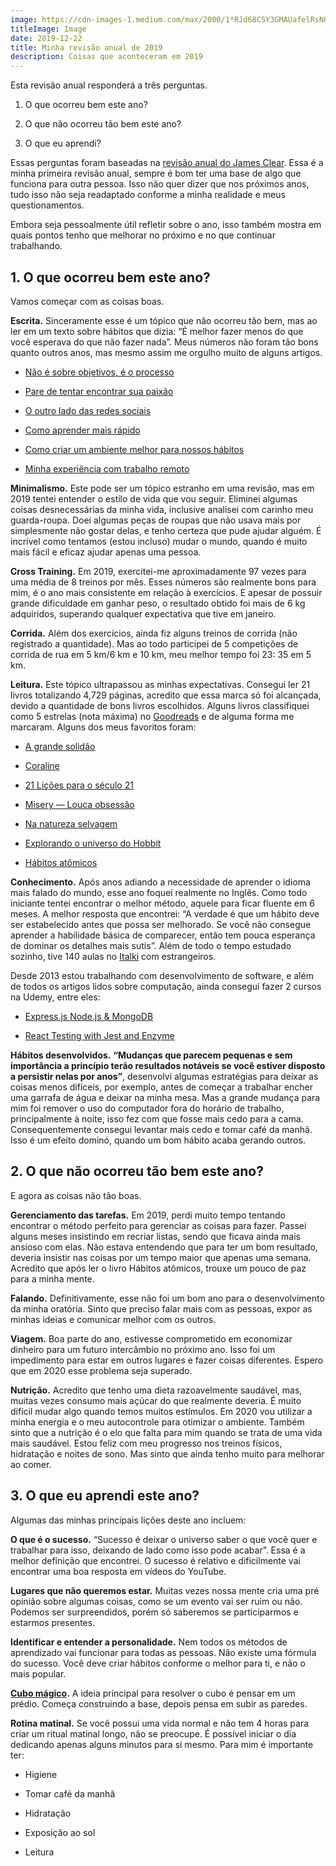 ```yaml
---
image: https://cdn-images-1.medium.com/max/2000/1*RJd68CSY3GMAUafelRsNOw.jpeg
titleImage: Image
date: 2019-12-22
title: Minha revisão anual de 2019
description: Coisas que aconteceram em 2019
---
```


Esta revisão anual responderá a três perguntas.

 1. O que ocorreu bem este ano?

 2. O que não ocorreu tão bem este ano?

 3. O que eu aprendi?

Essas perguntas foram baseadas na [revisão anual do James Clear](https://jamesclear.com/annual-review). Essa é a minha primeira revisão anual, sempre é bom ter uma base de algo que funciona para outra pessoa. Isso não quer dizer que nos próximos anos, tudo isso não seja readaptado conforme a minha realidade e meus questionamentos.

Embora seja pessoalmente útil refletir sobre o ano, isso também mostra em quais pontos tenho que melhorar no próximo e no que continuar trabalhando.

## 1. O que ocorreu bem este ano?

Vamos começar com as coisas boas.

**Escrita.** Sinceramente esse é um tópico que não ocorreu tão bem, mas ao ler em um texto sobre hábitos que dizia: “É melhor fazer menos do que você esperava do que não fazer nada”. Meus números não foram tão bons quanto outros anos, mas mesmo assim me orgulho muito de alguns artigos.

* [Não é sobre objetivos, é o processo](https://medium.com/@tailogonsalves/n%C3%A3o-%C3%A9-sobre-objetivos-%C3%A9-o-processo-61226e1c3aea)

* [Pare de tentar encontrar sua paixão](https://medium.com/@tailogonsalves/pare-de-tentar-encontrar-sua-paix%C3%A3o-1ad01f0ee746)

* [O outro lado das redes sociais](https://medium.com/@tailogonsalves/o-outro-lado-das-redes-sociais-729483cd263b)

* [Como aprender mais rápido](https://medium.com/@tailogonsalves/como-aprender-mais-r%C3%A1pido-74241918693)

* [Como criar um ambiente melhor para nossos hábitos](https://medium.com/@tailogonsalves/como-criar-um-ambiente-melhor-para-nossos-h%C3%A1bitos-96b203708327)

* [Minha experiência com trabalho remoto](https://tableless.com.br/minha-experiencia-com-trabalho-remoto)

**Minimalismo.** Este pode ser um tópico estranho em uma revisão, mas em 2019 tentei entender o estilo de vida que vou seguir. Eliminei algumas coisas desnecessárias da minha vida, inclusive analisei com carinho meu guarda-roupa. Doei algumas peças de roupas que não usava mais por simplesmente não gostar delas, e tenho certeza que pude ajudar alguém. É incrível como tentamos (estou incluso) mudar o mundo, quando é muito mais fácil e eficaz ajudar apenas uma pessoa.

**Cross Training.** Em 2019, exercitei-me aproximadamente 97 vezes para uma média de 8 treinos por mês. Esses números são realmente bons para mim, é o ano mais consistente em relação à exercícios. E apesar de possuir grande dificuldade em ganhar peso, o resultado obtido foi mais de 6 kg adquiridos, superando qualquer expectativa que tive em janeiro.

**Corrida.** Além dos exercícios, ainda fiz alguns treinos de corrida (não registrado a quantidade). Mas ao todo participei de 5 competições de corrida de rua em 5 km/6 km e 10 km, meu melhor tempo foi 23: 35 em 5 km.

**Leitura.** Este tópico ultrapassou as minhas expectativas. Consegui ler 21 livros totalizando 4,729 páginas, acredito que essa marca só foi alcançada, devido a quantidade de bons livros escolhidos. Alguns livros classifiquei como 5 estrelas (nota máxima) no [Goodreads](https://www.goodreads.com/user/show/66783285-tailo-gonsalves) e de alguma forma me marcaram. Alguns dos meus favoritos foram:

* [A grande solidão](https://www.goodreads.com/book/show/34927828-the-great-alone)

* [Coraline](https://www.goodreads.com/book/show/17061.Coraline)

* [21 Lições para o século 21](https://www.goodreads.com/book/show/41714475-21-li-es-para-o-s-culo-21)

* [Misery — Louca obsessão](https://www.goodreads.com/book/show/10614.Misery)

* [Na natureza selvagem](https://www.goodreads.com/book/show/180490.Na_Natureza_Selvagem)

* [Explorando o universo do Hobbit](https://www.goodreads.com/book/show/42865847-explorando-o-universo-do-hobbit)

* [Hábitos atômicos](https://www.goodreads.com/book/show/40121378-atomic-habits)

**Conhecimento.** Após anos adiando a necessidade de aprender o idioma mais falado do mundo, esse ano foquei realmente no Inglês. Como todo iniciante tentei encontrar o melhor método, aquele para ficar fluente em 6 meses. A melhor resposta que encontrei: “A verdade é que um hábito deve ser estabelecido antes que possa ser melhorado. Se você não consegue aprender a habilidade básica de comparecer, então tem pouca esperança de dominar os detalhes mais sutis”. Além de todo o tempo estudado sozinho, tive 140 aulas no [Italki](http://italki.com/) com estrangeiros.

Desde 2013 estou trabalhando com desenvolvimento de software, e além de todos os artigos lidos sobre computação, ainda consegui fazer 2 cursos na Udemy, entre eles:

* [Express.js Node.js & MongoDB](https://www.udemy.com/course/expressjs-node-mongodb/)

* [React Testing with Jest and Enzyme](https://www.udemy.com/course/react-testing-with-jest-and-enzyme/)

**Hábitos desenvolvidos.** **“Mudanças que parecem pequenas e sem importância a princípio terão resultados notáveis se você estiver disposto a persistir nelas por anos”**, desenvolvi algumas estratégias para deixar as coisas menos difíceis, por exemplo, antes de começar a trabalhar encher uma garrafa de água e deixar na minha mesa. Mas a grande mudança para mim foi remover o uso do computador fora do horário de trabalho, principalmente à noite, isso fez com que fosse mais cedo para a cama. Consequentemente consegui levantar mais cedo e tomar café da manhã. Isso é um efeito dominó, quando um bom hábito acaba gerando outros.

## 2. O que não ocorreu tão bem este ano?

E agora as coisas não tão boas.

**Gerenciamento das tarefas.** Em 2019, perdi muito tempo tentando encontrar o método perfeito para gerenciar as coisas para fazer. Passei alguns meses insistindo em recriar listas, sendo que ficava ainda mais ansioso com elas. Não estava entendendo que para ter um bom resultado, deveria insistir nas coisas por um tempo maior que apenas uma semana. Acredito que após ler o livro Hábitos atômicos, trouxe um pouco de paz para a minha mente.

**Falando.** Definitivamente, esse não foi um bom ano para o desenvolvimento da minha oratória. Sinto que preciso falar mais com as pessoas, expor as minhas ideias e comunicar melhor com os outros.

**Viagem.** Boa parte do ano, estivesse comprometido em economizar dinheiro para um futuro intercâmbio no próximo ano. Isso foi um impedimento para estar em outros lugares e fazer coisas diferentes. Espero que em 2020 esse problema seja superado.

**Nutrição.** Acredito que tenho uma dieta razoavelmente saudável, mas, muitas vezes consumo mais açúcar do que realmente deveria. É muito difícil mudar algo quando temos muitos estímulos. Em 2020 vou utilizar a minha energia e o meu autocontrole para otimizar o ambiente. Também sinto que a nutrição é o elo que falta para mim quando se trata de uma vida mais saudável. Estou feliz com meu progresso nos treinos físicos, hidratação e noites de sono. Mas sinto que ainda tenho muito para melhorar ao comer.

## 3. O que eu aprendi este ano?

Algumas das minhas principais lições deste ano incluem:

**O que é o sucesso.** “Sucesso é deixar o universo saber o que você quer e trabalhar para isso, deixando de lado como isso pode acabar”. Essa é a melhor definição que encontrei. O sucesso é relativo e dificilmente vai encontrar uma boa resposta em vídeos do YouTube.

**Lugares que não queremos estar.** Muitas vezes nossa mente cria uma pré opinião sobre algumas coisas, como se um evento vai ser ruim ou não. Podemos ser surpreendidos, porém só saberemos se participarmos e estarmos presentes.

**Identificar e entender a personalidade.** Nem todos os métodos de aprendizado vai funcionar para todas as pessoas. Não existe uma fórmula do sucesso. Você deve criar hábitos conforme o melhor para ti, e não o mais popular.

**[Cubo mágico](https://www.instagram.com/p/BsgeaQIH5UJ/).** A ideia principal para resolver o cubo é pensar em um prédio. Começa construindo a base, depois pensa em subir as paredes.

**Rotina matinal.** Se você possui uma vida normal e não tem 4 horas para criar um ritual matinal longo, não se preocupe. É possível iniciar o dia dedicando apenas alguns minutos para si mesmo. Para mim é importante ter:

* Higiene

* Tomar café da manhã

* Hidratação

* Exposição ao sol

* Leitura

